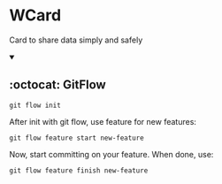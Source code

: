 # WCard
Card to share data simply and safely

<details open>
<summary><h2> :octocat: GitFlow </h2></summary>

```
git flow init
```

After init with git flow, use feature for new features:

```
git flow feature start new-feature
```

Now, start committing on your feature. When done, use:

```
git flow feature finish new-feature
```

</details>